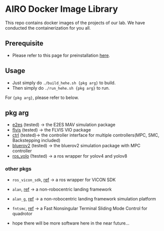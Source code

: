 # AIRO Docker Image Library
This repo contains docker images of the projects of our lab. We have conducted the containerization for you all. 

## Prerequisite
- Please refer to this page for preinstallation [here](https://github.com/HKPolyU-UAV/docker_practice).

## Usage
- Just simply do ```./build_hehe.sh {pkg arg}``` to build.
- Then simply do ```./run_hehe.sh {pkg arg}``` to run.

For ```{pkg arg}```, please refer to below.

## pkg arg
- [e2es](https://github.com/HKPolyU-UAV/E2ES) (tested) -> the E2ES MAV simulation package
- [flvis](https://github.com/HKPolyU-UAV/FLVIS) (tested) -> the FLVIS VIO package
- [ctrl](https://github.com/HKPolyU-UAV/airo_control_interface) (tested)-> the controller interface for multiple controllers(MPC, SMC, Backstepping included)
- [bluerov2](https://github.com/HKPolyU-UAV/bluerov2) (tested) -> the bluerov2 simulation package with MPC controller
- [ros_yolo](https://github.com/HKPolyU-UAV/yolo_ros_plugin) (!tested) -> a ros wrapper for yolov4 and yolov8


### other pkgs
- ```ros_vicon_sdk```, [ref]() -> a ros wrapper for VICON SDK
- ```alan```, [ref]() -> a non-robocentric landing framework
- ```alan_g```, [ref]() -> a non-robocentric landing framework simulation platform
- ```fntsmc```, [ref]() -> a Fast Nonsingular Terminal Sliding Mode Control for quadrotor

- hope there will be more software here in the near future...